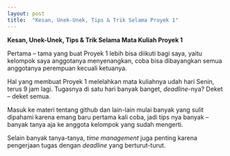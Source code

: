 ```yaml
---
layout: post
title:  "Kesan, Unek-Unek, Tips & Trik Selama Proyek 1"
---
```


__Kesan, Unek-Unek, Tips & Trik Selama Mata Kuliah Proyek 1__

Pertama – tama yang buat Proyek 1 lebih bisa diikuti bagi saya, yaitu kelompok saya anggotanya menyenangkan, coba bisa dibayangkan semua anggotanya perempuan kecuali ketuanya. 

Hal yang membuat Proyek 1  melelahkan mata kuliahnya udah hari Senin, terus 9 jam lagi. Tugasnya di satu hari banyak banget, _deadline_-nya? Deket – deket semua. 

Masuk ke materi tentang github dan lain-lain mulai banyak yang sulit dipahami karena emang baru pertama kali coba, jadi tips nya banyak – banyak tanya aja ke anggota kelompok yang sudah mengerti.

Selain banyak tanya-tanya, _time management_ juga penting karena pengerjaan tugas dengan _deadline_ yang berturut-turut.

